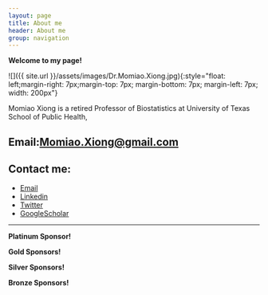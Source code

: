 ```yaml
---
layout: page
title: About me
header: About me
group: navigation
---
```


**Welcome to my page!**

![]({{ site.url }}/assets/images/Dr.Momiao.Xiong.jpg){:style="float: left;margin-right: 7px;margin-top: 7px; margin-bottom: 7px; margin-left: 7px; width: 200px"}

Momiao Xiong is a retired Professor of Biostatistics at University of Texas School of Public Health,

Email:[Momiao.Xiong@gmail.com](mailto:Momiao.Xiong@gmail.com)
---
## Contact me:

- [Email](mailto:ai.advanced.healthcare@gmail.com)
- [Linkedin](https://www.linkedin.com/in/ai.advanced.healthcare)
- [Twitter](https://twitter.com/ai.advanced.healthcare)
- [GoogleScholar](https://scholar.google.com/citations?user=q1VY28gAAAAJ&hl=en)
---


**Platinum Sponsor!**

**Gold Sponsors!**

**Silver Sponsors!**

**Bronze Sponsors!**
